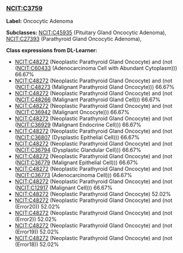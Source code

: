 
### [NCIT:C3759](http://purl.obolibrary.org/obo/NCIT_C3759)
**Label:** Oncocytic Adenoma

**Subclasses:** [NCIT:C45935](http://purl.obolibrary.org/obo/NCIT_C45935) (Pituitary Gland Oncocytic Adenoma), [NCIT:C27393](http://purl.obolibrary.org/obo/NCIT_C27393) (Parathyroid Gland Oncocytic Adenoma), 

**Class expressions from DL-Learner:**

- [NCIT:C48272](http://purl.obolibrary.org/obo/NCIT_C48272) (Neoplastic Parathyroid Gland Oncocyte) and (not ([NCIT:C60433](http://purl.obolibrary.org/obo/NCIT_C60433) (Adenocarcinoma Cell with Abundant Cytoplasm))) 66.67%
- [NCIT:C48272](http://purl.obolibrary.org/obo/NCIT_C48272) (Neoplastic Parathyroid Gland Oncocyte) and (not ([NCIT:C48273](http://purl.obolibrary.org/obo/NCIT_C48273) (Malignant Parathyroid Gland Oncocyte))) 66.67%
- [NCIT:C48272](http://purl.obolibrary.org/obo/NCIT_C48272) (Neoplastic Parathyroid Gland Oncocyte) and (not ([NCIT:C48266](http://purl.obolibrary.org/obo/NCIT_C48266) (Malignant Parathyroid Gland Cell))) 66.67%
- [NCIT:C48272](http://purl.obolibrary.org/obo/NCIT_C48272) (Neoplastic Parathyroid Gland Oncocyte) and (not ([NCIT:C36942](http://purl.obolibrary.org/obo/NCIT_C36942) (Malignant Oncocyte))) 66.67%
- [NCIT:C48272](http://purl.obolibrary.org/obo/NCIT_C48272) (Neoplastic Parathyroid Gland Oncocyte) and (not ([NCIT:C36929](http://purl.obolibrary.org/obo/NCIT_C36929) (Malignant Endocrine Cell))) 66.67%
- [NCIT:C48272](http://purl.obolibrary.org/obo/NCIT_C48272) (Neoplastic Parathyroid Gland Oncocyte) and (not ([NCIT:C36807](http://purl.obolibrary.org/obo/NCIT_C36807) (Dysplastic Epithelial Cell))) 66.67%
- [NCIT:C48272](http://purl.obolibrary.org/obo/NCIT_C48272) (Neoplastic Parathyroid Gland Oncocyte) and (not ([NCIT:C36794](http://purl.obolibrary.org/obo/NCIT_C36794) (Dysplastic Glandular Cell))) 66.67%
- [NCIT:C48272](http://purl.obolibrary.org/obo/NCIT_C48272) (Neoplastic Parathyroid Gland Oncocyte) and (not ([NCIT:C36779](http://purl.obolibrary.org/obo/NCIT_C36779) (Malignant Epithelial Cell))) 66.67%
- [NCIT:C48272](http://purl.obolibrary.org/obo/NCIT_C48272) (Neoplastic Parathyroid Gland Oncocyte) and (not ([NCIT:C36773](http://purl.obolibrary.org/obo/NCIT_C36773) (Adenocarcinoma Cell))) 66.67%
- [NCIT:C48272](http://purl.obolibrary.org/obo/NCIT_C48272) (Neoplastic Parathyroid Gland Oncocyte) and (not ([NCIT:C12917](http://purl.obolibrary.org/obo/NCIT_C12917) (Malignant Cell))) 66.67%
- [NCIT:C48272](http://purl.obolibrary.org/obo/NCIT_C48272) (Neoplastic Parathyroid Gland Oncocyte) 52.02%
- [NCIT:C48272](http://purl.obolibrary.org/obo/NCIT_C48272) (Neoplastic Parathyroid Gland Oncocyte) and (not (Error20)) 52.02%
- [NCIT:C48272](http://purl.obolibrary.org/obo/NCIT_C48272) (Neoplastic Parathyroid Gland Oncocyte) and (not (Error2)) 52.02%
- [NCIT:C48272](http://purl.obolibrary.org/obo/NCIT_C48272) (Neoplastic Parathyroid Gland Oncocyte) and (not (Error19)) 52.02%
- [NCIT:C48272](http://purl.obolibrary.org/obo/NCIT_C48272) (Neoplastic Parathyroid Gland Oncocyte) and (not (Error18)) 52.02%


